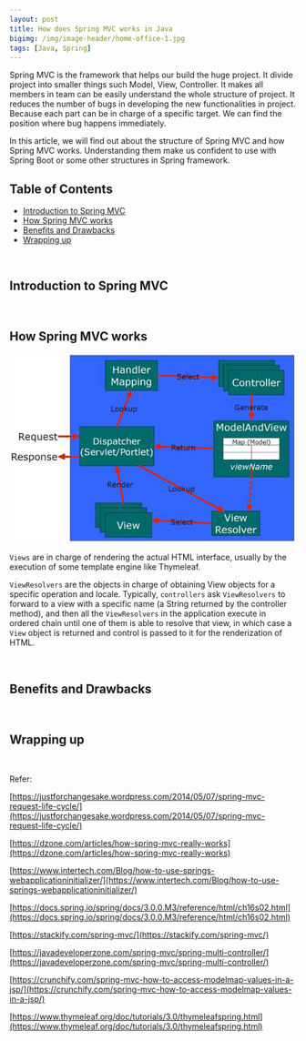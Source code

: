 ```yaml
---
layout: post
title: How does Spring MVC works in Java
bigimg: /img/image-header/home-office-1.jpg
tags: [Java, Spring]
---
```


Spring MVC is the framework that helps our build the huge project. It divide project into smaller things such Model, View, Controller. It makes all members in team can be easily understand the whole structure of project. It reduces the number of bugs in developing the new functionalities in project. Because each part can be in charge of a specific target. We can find the position where bug happens immediately.

In this article, we will find out about the structure of Spring MVC and how Spring MVC works. Understanding them make us confident to use with Spring Boot or some other structures in Spring framework.


## Table of Contents
- [Introduction to Spring MVC](#introduction-to-spring-mvc)
- [How Spring MVC works](how-spring-mvc-works)
- [Benefits and Drawbacks](#benefits-and-drawbacks)
- [Wrapping up](#wrapping-up)


<br>

## Introduction to Spring MVC




<br>

## How Spring MVC works

![](../img/servlet-jsp/spring-mvc-basics-code.jpg)

```Views``` are in charge of rendering the actual HTML interface, usually by the execution of some template engine like Thymeleaf.

```ViewResolvers``` are the objects in charge of obtaining View objects for a specific operation and locale. Typically, ```controllers``` ask ```ViewResolvers``` to forward to a view with a specific name (a String returned by the controller method), and then all the ```ViewResolvers``` in the application execute in ordered chain until one of them is able to resolve that view, in which case a ```View``` object is returned and control is passed to it for the renderization of HTML.




<br>

## Benefits and Drawbacks






<br>

## Wrapping up




<br>

Refer:

[https://justforchangesake.wordpress.com/2014/05/07/spring-mvc-request-life-cycle/](https://justforchangesake.wordpress.com/2014/05/07/spring-mvc-request-life-cycle/)

[https://dzone.com/articles/how-spring-mvc-really-works](https://dzone.com/articles/how-spring-mvc-really-works)

[https://www.intertech.com/Blog/how-to-use-springs-webapplicationinitializer/](https://www.intertech.com/Blog/how-to-use-springs-webapplicationinitializer/)

[https://docs.spring.io/spring/docs/3.0.0.M3/reference/html/ch16s02.html](https://docs.spring.io/spring/docs/3.0.0.M3/reference/html/ch16s02.html)

[https://stackify.com/spring-mvc/](https://stackify.com/spring-mvc/)

[https://javadeveloperzone.com/spring-mvc/spring-multi-controller/](https://javadeveloperzone.com/spring-mvc/spring-multi-controller/)

[https://crunchify.com/spring-mvc-how-to-access-modelmap-values-in-a-jsp/](https://crunchify.com/spring-mvc-how-to-access-modelmap-values-in-a-jsp/)

[https://www.thymeleaf.org/doc/tutorials/3.0/thymeleafspring.html](https://www.thymeleaf.org/doc/tutorials/3.0/thymeleafspring.html)
